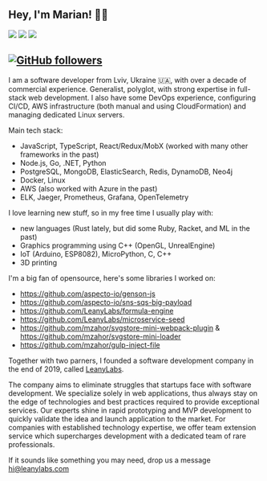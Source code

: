 ## Hey, I'm Marian! 👋🏼
 <a>[<img src="https://img.shields.io/badge/linkedin-%230077B5.svg?&style=for-the-badge&logo=linkedin&logoColor=white">](https://www.linkedin.com/in/marian-zagoruiko-41482731/)</a> <a>[<img src="https://img.shields.io/badge/twitter-%231DA1F2.svg?&style=for-the-badge&logo=twitter&logoColor=white">](https://twitter.com/mzahor)</a> <a>[<img src="https://img.shields.io/badge/medium-%230077B5.svg?&style=for-the-badge&logo=medium&logoColor=white">](https://medium.com/@marian.zagoruiko)</a>

[![GitHub followers](https://img.shields.io/github/followers/mzahor?label=Follow&style=social)](https://github.com/mzahor/?tab=follow)
---

I am a software developer from Lviv, Ukraine 🇺🇦, with over a decade of commercial experience.
Generalist, polyglot, with strong expertise in full-stack web development.
I also have some DevOps experience, configuring CI/CD, AWS infrastructure (both manual and using CloudFormation) and managing dedicated Linux servers.

Main tech stack:
 - JavaScript, TypeScript, React/Redux/MobX (worked with many other frameworks in the past)
 - Node.js, Go, .NET, Python
 - PostgreSQL, MongoDB, ElasticSearch, Redis, DynamoDB, Neo4j
 - Docker, Linux
 - AWS (also worked with Azure in the past)
 - ELK, Jaeger, Prometheus, Grafana, OpenTelemetry

I love learning new stuff, so in my free time I usually play with:
- new languages (Rust lately, but did some Ruby, Racket, and ML in the past)
- Graphics programming using C++ (OpenGL, UnrealEngine)
- IoT (Arduino, ESP8082), MicroPython, C, C++
- 3D printing

I'm a big fan of opensource, here's some libraries I worked on:
- https://github.com/aspecto-io/genson-js
- https://github.com/aspecto-io/sns-sqs-big-payload
- https://github.com/LeanyLabs/formula-engine
- https://github.com/LeanyLabs/microservice-seed
- https://github.com/mzahor/svgstore-mini-webpack-plugin & https://github.com/mzahor/svgstore-mini-loader
- https://github.com/mzahor/gulp-inject-file

Together with two parners, I founded a software development company in the end of 2019, called [LeanyLabs](https://leanylabs.com/).

The company aims to eliminate struggles that startups face with software development.
We specialize solely in web applications, thus always stay on the edge of technologies and best practices required to provide exceptional services.
Our experts shine in rapid prototyping and MVP development to quickly validate the idea and launch application to the market.
For companies with established technology expertise, we offer team extension service which supercharges development with a dedicated team of rare professionals.

If it sounds like something you may need, drop us a message hi@leanylabs.com
